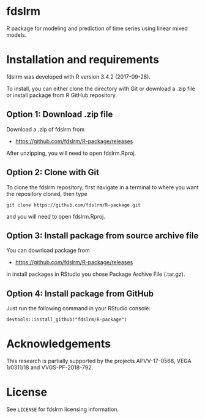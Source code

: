 # fdslrm
R package for modeling and prediction of time series using linear mixed models. 

Installation and requirements
============================= 

fdslrm was developed with R version 3.4.2 (2017-09-28).

To install, you can either clone the directory with Git or download a .zip file or install package from R GitHub repository.

## Option 1: Download .zip file

Download a .zip of fdslrm from

- https://github.com/fdslrm/R-package/releases

After unzipping, you will need to open fdslrm.Rproj.

## Option 2: Clone with Git

To clone the fdslrm repository, first navigate in a terminal to where you want the repository cloned, then type
```
git clone https://github.com/fdslrm/R-package.git
```
and you will need to open fdslrm.Rproj.

## Option 3: Install package from source archive file

You can download package from 

- https://github.com/fdslrm/R-package/releases

in install packages in RStudio you chose Package Archive File (.tar.gz).

## Option 4: Install package from GitHub

Just run the following command in your RStudio console:
```
devtools::install_github("fdslrm/R-package")
```

Acknowledgements
=======

This research is partially supported by the projects APVV-17-0568, VEGA 1/0311/18 and VVGS-PF-2018-792.

License
=======

See `LICENSE` for fdslrm licensing information.
